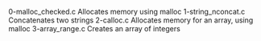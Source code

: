 0-malloc_checked.c	Allocates memory using malloc
1-string_nconcat.c	Concatenates two strings
2-calloc.c		Allocates memory for an array, using malloc
3-array_range.c		Creates an array of integers